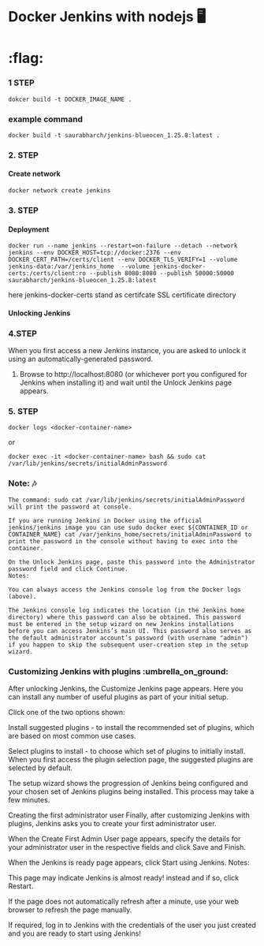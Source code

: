 # Docker Jenkins with nodejs :desktop_computer:

# :flag:
### 1 STEP
```shell
dokcer build -t DOCKER_IMAGE_NAME .
```

### example command

```shell
docker build -t saurabharch/jenkins-blueocen_1.25.8:latest .
```

### 2. STEP
#### Create network

```shell
docker network create jenkins
```

### 3. STEP
#### Deployment

```shell
docker run --name jenkins --restart=on-failure --detach --network jenkins --env DOCKER_HOST=tcp://docker:2376 --env DOCKER_CERT_PATH=/certs/client --env DOCKER_TLS_VERIFY=1 --volume jenkins-data:/var/jenkins_home  --volume jenkins-docker-certs:/certs/client:ro --publish 8080:8080 --publish 50000:50000 saurabharch/jenkins-blueocen_1.25.8:latest
```

here jenkins-docker-certs stand as certifcate SSL certificate directory

#### Unlocking Jenkins
### 4.STEP

When you first access a new Jenkins instance, you are asked to unlock it using an automatically-generated password.

1. Browse to http://localhost:8080 (or whichever port you configured for Jenkins when installing it) and wait until the Unlock Jenkins page appears.

### 5. STEP

```shell
docker logs <docker-container-name>
```
or

```shell
docker exec -it <docker-container-name> bash && sudo cat /var/lib/jenkins/secrets/initialAdminPassword
```

###  Note: :notes:

    The command: sudo cat /var/lib/jenkins/secrets/initialAdminPassword will print the password at console.
    
    If you are running Jenkins in Docker using the official jenkins/jenkins image you can use sudo docker exec ${CONTAINER_ID or CONTAINER_NAME} cat /var/jenkins_home/secrets/initialAdminPassword to print the password in the console without having to exec into the container.

    On the Unlock Jenkins page, paste this password into the Administrator password field and click Continue.
    Notes:
    
    You can always access the Jenkins console log from the Docker logs (above).
    
    The Jenkins console log indicates the location (in the Jenkins home directory) where this password can also be obtained. This password must be entered in the setup wizard on new Jenkins installations before you can access Jenkins’s main UI. This password also serves as the default administrator account’s password (with username "admin") if you happen to skip the subsequent user-creation step in the setup wizard.

### Customizing Jenkins with plugins :umbrella_on_ground: 
After unlocking Jenkins, the Customize Jenkins page appears. Here you can install any number of useful plugins as part of your initial setup.

Click one of the two options shown:

Install suggested plugins - to install the recommended set of plugins, which are based on most common use cases.

Select plugins to install - to choose which set of plugins to initially install. When you first access the plugin selection page, the suggested plugins are selected by default.

The setup wizard shows the progression of Jenkins being configured and your chosen set of Jenkins plugins being installed. This process may take a few minutes.

Creating the first administrator user
Finally, after customizing Jenkins with plugins, Jenkins asks you to create your first administrator user.

When the Create First Admin User page appears, specify the details for your administrator user in the respective fields and click Save and Finish.

When the Jenkins is ready page appears, click Start using Jenkins.
Notes:

This page may indicate Jenkins is almost ready! instead and if so, click Restart.

If the page does not automatically refresh after a minute, use your web browser to refresh the page manually.

If required, log in to Jenkins with the credentials of the user you just created and you are ready to start using Jenkins!

